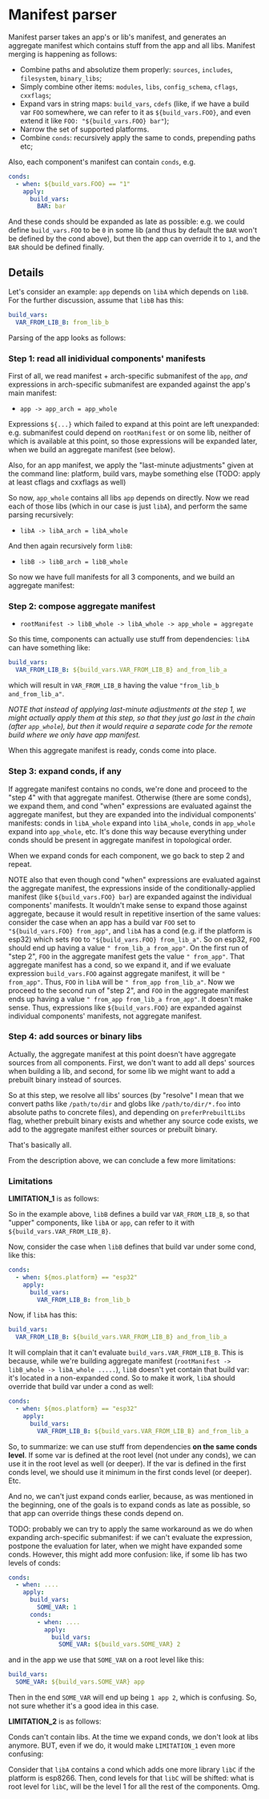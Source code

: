 # Manifest parser

Manifest parser takes an app's or lib's manifest, and generates an aggregate
manifest which contains stuff from the app and all libs. Manifest merging is
happening as follows:

  - Combine paths and absolutize them properly: `sources`, `includes`,
    `filesystem`, `binary_libs`;
  - Simply combine other items: `modules`, `libs`, `config_schema`, `cflags`, `cxxflags`;
  - Expand vars in string maps: `build_vars`, `cdefs` (like, if we have a build
    var `FOO` somewhere, we can refer to it as `${build_vars.FOO}`, and even
    extend it like `FOO: "${build_vars.FOO} bar"`);
  - Narrow the set of supported platforms.
  - Combine `conds`: recursively apply the same to conds, prepending paths etc;

Also, each component's manifest can contain `conds`, e.g.

```yaml
conds:
  - when: ${build_vars.FOO} == "1"
    apply:
      build_vars:
        BAR: bar
```

And these conds should be expanded as late as possible: e.g. we could define
`build_vars.FOO` to be `0` in some lib (and thus by default the `BAR` won't be
defined by the cond above), but then the app can override it to `1`, and the
`BAR` should be defined finally.

## Details

Let's consider an example: `app` depends on `libA` which depends on `libB`. For
the further discussion, assume that `libB` has this:

```yaml
build_vars:
  VAR_FROM_LIB_B: from_lib_b
```

Parsing of the app looks as follows:

### Step 1: read all inidividual components' manifests

First of all, we read manifest + arch-specific submanifest of the `app`, *and*
expressions in arch-specific submanifest are expanded against the app's main
manifest:

  - `app -> app_arch = app_whole`

Expressions `${...}` which failed to expand at this point are left unexpanded:
e.g. submanifest could depend on `rootManifest` or on some lib, neither of
which is available at this point, so those expressions will be expanded later,
when we build an aggregate manifest (see below).

Also, for an app manifest, we apply the "last-minute adjustments" given at the
command line: platform, build vars, maybe something else (TODO: apply at least
cflags and cxxflags as well)

So now, `app_whole` contains all libs `app` depends on directly. Now we read
each of those libs (which in our case is just `libA`), and perform the same
parsing recursively:

  - `libA -> libA_arch = libA_whole`

And then again recursively form `libB`:

  - `libB -> libB_arch = libB_whole`

So now we have full manifests for all 3 components, and we build an aggregate
manifest:

### Step 2: compose aggregate manifest

  - `rootManifest -> libB_whole -> libA_whole -> app_whole = aggregate`

So this time, components can actually use stuff from dependencies: `libA` can
have something like:

```yaml
build_vars:
  VAR_FROM_LIB_B: ${build_vars.VAR_FROM_LIB_B} and_from_lib_a
```

which will result in `VAR_FROM_LIB_B` having the value `"from_lib_b and_from_lib_a"`.

*NOTE that instead of applying last-minute adjustments at the step 1, we might
actually apply them at this step, so that they just go last in the chain (after
`app_whole`), but then it would require a separate code for the remote build
where we only have app manifest.*

When this aggregate manifest is ready, conds come into place.

### Step 3: expand conds, if any

If aggregate manifest contains no conds, we're done and proceed to the "step 4"
with that aggregate manifest. Otherwise (there are some conds), we expand them,
and cond "when" expressions are evaluated against the aggregate manifest, but
they are expanded into the individual components' manifests: conds in
`libA_whole` expand into `libA_whole`, conds in `app_whole` expand into
`app_whole`, etc. It's done this way because everything under conds should be
present in aggregate manifest in topological order.

When we expand conds for each component, we go back to step 2 and repeat.

NOTE also that even though cond "when" expressions are evaluated against the
aggregate manifest, the expressions inside of the conditionally-applied manifest
(like `${build_vars.FOO} bar`) are expanded against the individual components'
manifests. It wouldn't make sense to expand those against aggregate, because
it would result in repetitive insertion of the same values: consider the case
when an app has a build var `FOO` set to `"${build_vars.FOO} from_app"`, and
`libA` has a cond (e.g. if the platform is esp32) which sets `FOO` to
`"${build_vars.FOO} from_lib_a"`.  So on esp32, `FOO` should end up having a
value `" from_lib_a from_app"`. On the first run of "step 2", `FOO` in the
aggregate manifest gets the value `" from_app"`. That aggregate manifest has
a cond, so we expand it, and if we evaluate expression `build_vars.FOO` against
aggregate manifest, it will be `" from_app"`. Thus, `FOO` in `libA` will be `"
from_app from_lib_a"`. Now we proceed to the second run of "step 2", and `FOO`
in the aggregate manifest ends up having a value `" from_app from_lib_a
from_app"`. It doesn't make sense. Thus, expressions like `${build_vars.FOO}`
are expanded against individual components' manifests, not aggregate manifest.

### Step 4: add sources or binary libs

Actually, the aggregate manifest at this point doesn't have aggregate sources
from all components. First, we don't want to add all deps' sources when building
a lib, and second, for some lib we might want to add a prebuilt binary instead
of sources.

So at this step, we resolve all libs' sources (by "resolve" I mean that we
convert paths like `/path/to/dir` and globs like `/path/to/dir/*.foo` into
absolute paths to concrete files), and depending on `preferPrebuiltLibs` flag,
whether prebuilt binary exists and whether any source code exists, we add to
the aggregate manifest either sources or prebuilt binary.

That's basically all.

From the description above, we can conclude a few more limitations:

### Limitations

**LIMITATION_1** is as follows:

So in the example above, `libB` defines a build var `VAR_FROM_LIB_B`, so that
"upper" components, like `libA` or `app`, can refer to it with
`${build_vars.VAR_FROM_LIB_B}`.

Now, consider the case when `libB` defines that build var under some cond, like
this:

```yaml
conds:
  - when: ${mos.platform} == "esp32"
    apply:
      build_vars:
        VAR_FROM_LIB_B: from_lib_b
```

Now, if `libA` has this:

```yaml
build_vars:
  VAR_FROM_LIB_B: ${build_vars.VAR_FROM_LIB_B} and_from_lib_a
```

It will complain that it can't evaluate `build_vars.VAR_FROM_LIB_B`. This is
because, while we're building aggregate manifest (`rootManifest -> libB_whole
-> libA_whole .....`), `libB` doesn't yet contain that build var: it's located
in a non-expanded cond. So to make it work, `libA` should override that build
var under a cond as well:

```yaml
conds:
  - when: ${mos.platform} == "esp32"
    apply:
      build_vars:
        VAR_FROM_LIB_B: ${build_vars.VAR_FROM_LIB_B} and_from_lib_a
```

So, to summarize: we can use stuff from dependencies **on the same conds
level**. If some var is defined at the root level (not under any conds), we can
use it in the root level as well (or deeper). If the var is defined in the
first conds level, we should use it minimum in the first conds level (or
deeper). Etc.

And no, we can't just expand conds earlier, because, as was mentioned in the
beginning, one of the goals is to expand conds as late as possible, so that
app can override things these conds depend on.

TODO: probably we can try to apply the same workaround as we do when expanding
arch-specific submanifest: if we can't evaluate the expression, postpone the
evaluation for later, when we might have expanded some conds. However, this
might add more confusion: like, if some lib has two levels of conds:

```yaml
conds:
  - when: ....
    apply:
      build_vars:
        SOME_VAR: 1
      conds:
        - when: ....
          apply:
            build_vars:
              SOME_VAR: ${build_vars.SOME_VAR} 2
```

and in the app we use that `SOME_VAR` on a root level like this:

```yaml
build_vars:
  SOME_VAR: ${build_vars.SOME_VAR} app
```

Then in the end `SOME_VAR` will end up being `1 app 2`, which is confusing. So,
not sure whether it's a good idea in this case.

**LIMITATION_2** is as follows:

Conds can't contain libs. At the time we expand conds, we don't look at libs
anymore. BUT, even if we do, it would make `LIMITATION_1` even more confusing:

Consider that `libA` contains a cond which adds one more library `libC` if the
platform is esp8266. Then, cond levels for that `libC` will be shifted: what is
root level for `libC`, will be the level 1 for all the rest of the components.
Omg.
